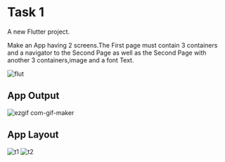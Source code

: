# Task 1

A new Flutter project.

Make an App having 2 screens.The First page must contain 3 containers and a navigator to the Second Page as well as the Second Page with another 3 containers,image and a font Text.

![flut](https://user-images.githubusercontent.com/47818179/78686754-098f1b80-7911-11ea-8da2-0689f298d1d9.PNG)

## App Output

![ezgif com-gif-maker](https://user-images.githubusercontent.com/47818179/78587326-6b407e80-785a-11ea-8358-707f748833ee.gif)


## App Layout

![t1](https://user-images.githubusercontent.com/47818179/78587252-4e0bb000-785a-11ea-8f1c-d57e3188832c.png)
![t2](https://user-images.githubusercontent.com/47818179/78587255-4f3cdd00-785a-11ea-8382-80adafed3a12.png)
